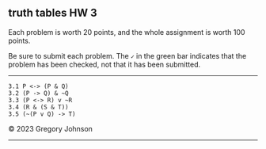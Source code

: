 ## truth tables HW 3

Each problem is worth 20 points, and the whole assignment is worth 100 points. 

Be sure to submit each problem. The `✓` in the green bar indicates that the problem has been checked, not that it has been submitted.

---

~~~{.TruthTable .Simple system="magnusSL" options="nocounterexample" points="20" late-credit="16"}
3.1 P <-> (P & Q) 
3.2 (P -> Q) & ~Q
3.3 (P <-> R) v ~R
3.4 (R & (S & T))
3.5 (~(P v Q) -> T)
~~~

&copy; 2023 Gregory Johnson 

---
